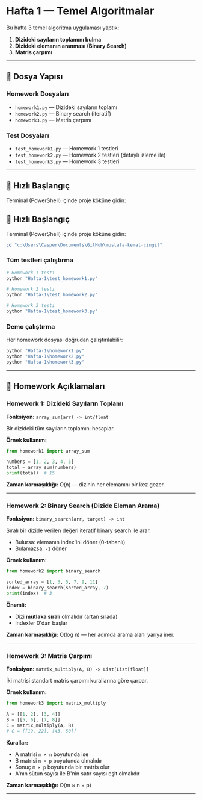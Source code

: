 # Hafta 1 — Temel Algoritmalar

Bu hafta 3 temel algoritma uygulaması yaptık:
1. **Dizideki sayıların toplamını bulma**
2. **Dizideki elemanın aranması (Binary Search)**
3. **Matris çarpımı**

---

## 📁 Dosya Yapısı

### Homework Dosyaları
- `homework1.py` — Dizideki sayıların toplamı
- `homework2.py` — Binary search (iteratif)
- `homework3.py` — Matris çarpımı

### Test Dosyaları
- `test_homework1.py` — Homework 1 testleri
- `test_homework2.py` — Homework 2 testleri (detaylı izleme ile)
- `test_homework3.py` — Homework 3 testleri

---

## 🚀 Hızlı Başlangıç

Terminal (PowerShell) içinde proje köküne gidin:

## 🚀 Hızlı Başlangıç

Terminal (PowerShell) içinde proje köküne gidin:

```powershell
cd "c:\Users\Casper\Documents\GitHub\mustafa-kemal-cingil"
```

### Tüm testleri çalıştırma

```powershell
# Homework 1 testi
python "Hafta-1\test_homework1.py"

# Homework 2 testi
python "Hafta-1\test_homework2.py"

# Homework 3 testi
python "Hafta-1\test_homework3.py"
```

### Demo çalıştırma

Her homework dosyası doğrudan çalıştırılabilir:

```powershell
python "Hafta-1\homework1.py"
python "Hafta-1\homework2.py"
python "Hafta-1\homework3.py"
```

---

## 📝 Homework Açıklamaları

### Homework 1: Dizideki Sayıların Toplamı

**Fonksiyon:** `array_sum(arr) -> int/float`

Bir dizideki tüm sayıların toplamını hesaplar.

**Örnek kullanım:**
```python
from homework1 import array_sum

numbers = [1, 2, 3, 4, 5]
total = array_sum(numbers)
print(total)  # 15
```

**Zaman karmaşıklığı:** O(n) — dizinin her elemanını bir kez gezer.

---

### Homework 2: Binary Search (Dizide Eleman Arama)

**Fonksiyon:** `binary_search(arr, target) -> int`

Sıralı bir dizide verilen değeri iteratif binary search ile arar.
- Bulursa: elemanın index'ini döner (0-tabanlı)
- Bulamazsa: `-1` döner

**Örnek kullanım:**
```python
from homework2 import binary_search

sorted_array = [1, 3, 5, 7, 9, 11]
index = binary_search(sorted_array, 7)
print(index)  # 3
```

**Önemli:**
- Dizi **mutlaka sıralı** olmalıdır (artan sırada)
- Indexler 0'dan başlar

**Zaman karmaşıklığı:** O(log n) — her adımda arama alanı yarıya iner.

---

### Homework 3: Matris Çarpımı

**Fonksiyon:** `matrix_multiply(A, B) -> List[List[float]]`

İki matrisi standart matris çarpımı kurallarına göre çarpar.

**Örnek kullanım:**
```python
from homework3 import matrix_multiply

A = [[1, 2], [3, 4]]
B = [[5, 6], [7, 8]]
C = matrix_multiply(A, B)
# C = [[19, 22], [43, 50]]
```

**Kurallar:**
- A matrisi `m × n` boyutunda ise
- B matrisi `n × p` boyutunda olmalıdır
- Sonuç `m × p` boyutunda bir matris olur
- A'nın sütun sayısı ile B'nin satır sayısı eşit olmalıdır

**Zaman karmaşıklığı:** O(m × n × p)

---

